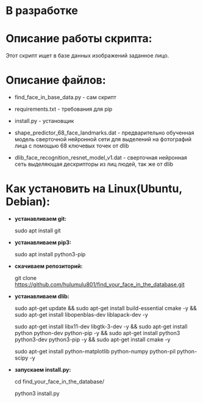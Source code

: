 # В разработке

# Описание работы скрипта:

  

Этот скрипт ищет в базе данных изображений заданное лицо.

# Описание файлов:
  
  - find_face_in_base_data.py - сам скрипт
  
  - requirements.txt - требования для pip
  
  - install.py - установщик
  
  - shape_predictor_68_face_landmarks.dat - предварительно обученная модель сверточной нейронной сети для выделений на фотографий лица с помощью 68 ключевых точек от dlib
  
  - dlib_face_recognition_resnet_model_v1.dat - сверточная нейронная сеть выделяющая дескрипторы из лиц людей, так же от dlib

# Как установить на Linux(Ubuntu, Debian):

  - **устанавливаем git:**
  
    sudo apt install git
    
  - **устанавливаем pip3:**
  
    sudo apt install python3-pip

  - **скачиваем репозиторий:**
    
    git clone https://github.com/hulumulu801/find_your_face_in_the_database.git

  - **устанавливаем dlib:**
  
    sudo apt-get update && sudo apt-get install build-essential cmake -y && sudo apt-get install libopenblas-dev liblapack-dev -y
    
    sudo apt-get install libx11-dev libgtk-3-dev -y && sudo apt-get install python python-dev python-pip -y && sudo apt-get install python3 python3-dev python3-pip -y && sudo apt-get install cmake -y
    
    sudo apt-get install python-matplotlib python-numpy python-pil python-scipy -y
    
  - **запускаем install.py:**
  
    cd find_your_face_in_the_database/
  
    python3 install.py
    
